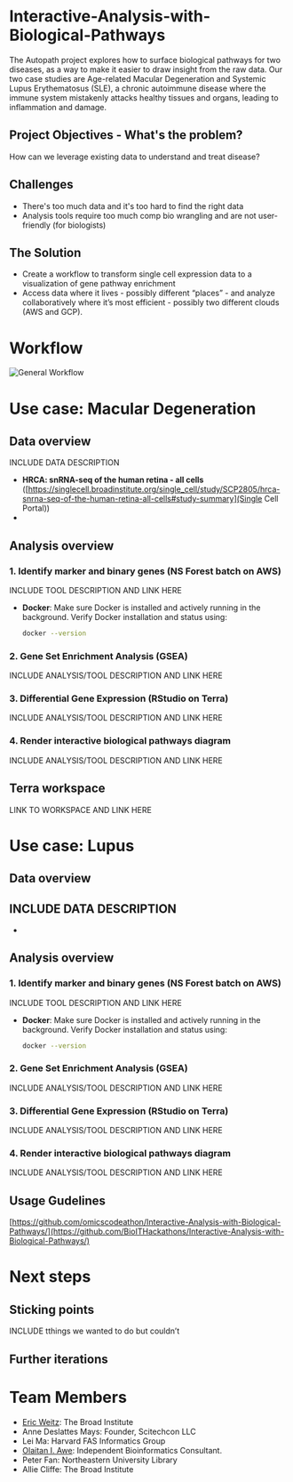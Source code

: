 # Interactive-Analysis-with-Biological-Pathways
The Autopath project explores how to surface biological pathways for two diseases, as a way to make it easier to draw insight from the raw data. Our two case studies are Age-related Macular Degeneration and Systemic Lupus Erythematosus (SLE), a chronic autoimmune disease where the immune system mistakenly attacks healthy tissues and organs, leading to inflammation and damage. 

## Project Objectives - What's the problem?   
How can we leverage existing data to understand and treat disease? 

## Challenges 
- There's too much data and it's too hard to find the right data
- Analysis tools require too much comp bio wrangling and are not user-friendly (for biologists)

## The Solution
- Create a workflow to transform single cell expression data to a visualization of gene pathway enrichment
- Access data where it lives - possibly different “places” -  and analyze collaboratively where it’s most efficient - possibly two different clouds (AWS and GCP).

# Workflow 
![General Workflow](https://github.com/BioITHackathons/Interactive-Analysis-with-Biological-Pathways/blob/main/img/biological-pathways-workflow.jpg)


# Use case: Macular Degeneration 

## Data overview
INCLUDE DATA DESCRIPTION 
- **HRCA: snRNA-seq of the human retina - all cells** ([https://singlecell.broadinstitute.org/single_cell/study/SCP2805/hrca-snrna-seq-of-the-human-retina-all-cells#study-summary](Single Cell Portal))
- 

## Analysis overview

### 1. Identify marker and binary genes (NS Forest batch on AWS)
INCLUDE TOOL DESCRIPTION AND LINK HERE

- **Docker**:
Make sure Docker is installed and actively running in the background.
Verify Docker installation and status using:
  ```bash
  docker --version
  ```

### 2. Gene Set Enrichment Analysis (GSEA) 
INCLUDE ANALYSIS/TOOL DESCRIPTION AND LINK HERE

### 3. Differential Gene Expression (RStudio on Terra)
INCLUDE ANALYSIS/TOOL DESCRIPTION AND LINK HERE

### 4. Render interactive biological pathways diagram
INCLUDE ANALYSIS/TOOL DESCRIPTION AND LINK HERE

## Terra workspace 
LINK TO WORKSPACE AND LINK HERE

# Use case: Lupus 

## Data overview
INCLUDE DATA DESCRIPTION 
- 
- 

## Analysis overview

### 1. Identify marker and binary genes (NS Forest batch on AWS)
INCLUDE TOOL DESCRIPTION AND LINK HERE

- **Docker**:
Make sure Docker is installed and actively running in the background.
Verify Docker installation and status using:
  ```bash
  docker --version
  ```

### 2. Gene Set Enrichment Analysis (GSEA) 
INCLUDE ANALYSIS/TOOL DESCRIPTION AND LINK HERE

### 3. Differential Gene Expression (RStudio on Terra)
INCLUDE ANALYSIS/TOOL DESCRIPTION AND LINK HERE

### 4. Render interactive biological pathways diagram
INCLUDE ANALYSIS/TOOL DESCRIPTION AND LINK HERE

## Usage Gudelines
[https://github.com/omicscodeathon/Interactive-Analysis-with-Biological-Pathways/](https://github.com/BioITHackathons/Interactive-Analysis-with-Biological-Pathways/)

# Next steps 

## Sticking points 

INCLUDE tthings we wanted to do but couldn’t

## Further iterations


#  Team Members
- [Eric Weitz](https://github.com/eweitz): The Broad Institute
- Anne  Deslattes Mays: Founder, Scitechcon LLC
- Lei Ma: Harvard FAS Informatics Group
- [Olaitan I. Awe](https://github.com/laitanawe): Independent Bioinformatics Consultant.
- Peter Fan: Northeastern University Library
- Allie Cliffe: The Broad Institute

